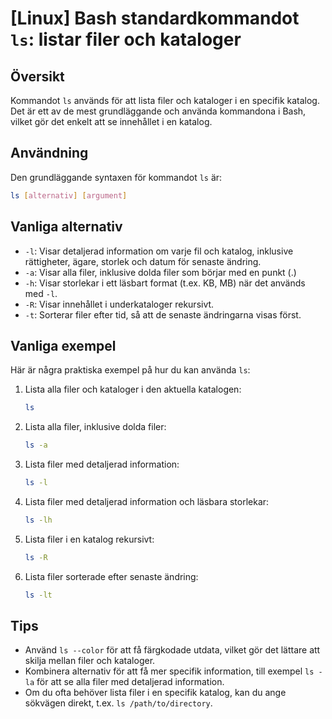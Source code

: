 # [Linux] Bash standardkommandot `ls`: listar filer och kataloger

## Översikt
Kommandot `ls` används för att lista filer och kataloger i en specifik katalog. Det är ett av de mest grundläggande och använda kommandona i Bash, vilket gör det enkelt att se innehållet i en katalog.

## Användning
Den grundläggande syntaxen för kommandot `ls` är:

```bash
ls [alternativ] [argument]
```

## Vanliga alternativ
- `-l`: Visar detaljerad information om varje fil och katalog, inklusive rättigheter, ägare, storlek och datum för senaste ändring.
- `-a`: Visar alla filer, inklusive dolda filer som börjar med en punkt (.)
- `-h`: Visar storlekar i ett läsbart format (t.ex. KB, MB) när det används med `-l`.
- `-R`: Visar innehållet i underkataloger rekursivt.
- `-t`: Sorterar filer efter tid, så att de senaste ändringarna visas först.

## Vanliga exempel
Här är några praktiska exempel på hur du kan använda `ls`:

1. Lista alla filer och kataloger i den aktuella katalogen:
   ```bash
   ls
   ```

2. Lista alla filer, inklusive dolda filer:
   ```bash
   ls -a
   ```

3. Lista filer med detaljerad information:
   ```bash
   ls -l
   ```

4. Lista filer med detaljerad information och läsbara storlekar:
   ```bash
   ls -lh
   ```

5. Lista filer i en katalog rekursivt:
   ```bash
   ls -R
   ```

6. Lista filer sorterade efter senaste ändring:
   ```bash
   ls -lt
   ```

## Tips
- Använd `ls --color` för att få färgkodade utdata, vilket gör det lättare att skilja mellan filer och kataloger.
- Kombinera alternativ för att få mer specifik information, till exempel `ls -la` för att se alla filer med detaljerad information.
- Om du ofta behöver lista filer i en specifik katalog, kan du ange sökvägen direkt, t.ex. `ls /path/to/directory`.